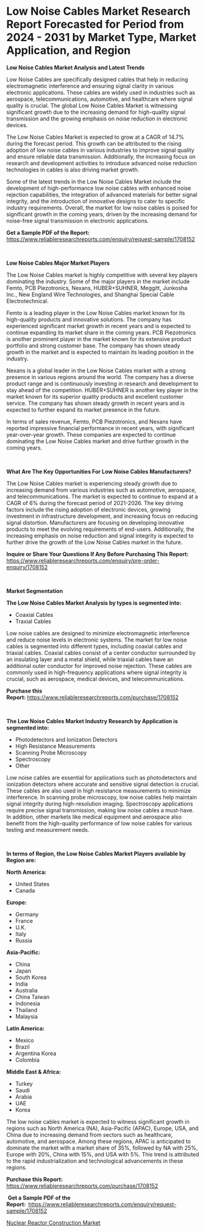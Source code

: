 <p><h1>Low Noise Cables Market Research Report Forecasted for Period from 2024 -  2031 by Market Type, Market Application, and Region</h1></p><p><strong>Low Noise Cables Market Analysis and Latest Trends</strong></p>
<p><p>Low Noise Cables are specifically designed cables that help in reducing electromagnetic interference and ensuring signal clarity in various electronic applications. These cables are widely used in industries such as aerospace, telecommunications, automotive, and healthcare where signal quality is crucial. The global Low Noise Cables Market is witnessing significant growth due to the increasing demand for high-quality signal transmission and the growing emphasis on noise reduction in electronic devices.</p><p>The Low Noise Cables Market is expected to grow at a CAGR of 14.7% during the forecast period. This growth can be attributed to the rising adoption of low noise cables in various industries to improve signal quality and ensure reliable data transmission. Additionally, the increasing focus on research and development activities to introduce advanced noise reduction technologies in cables is also driving market growth.</p><p>Some of the latest trends in the Low Noise Cables Market include the development of high-performance low noise cables with enhanced noise rejection capabilities, the integration of advanced materials for better signal integrity, and the introduction of innovative designs to cater to specific industry requirements. Overall, the market for low noise cables is poised for significant growth in the coming years, driven by the increasing demand for noise-free signal transmission in electronic applications.</p></p>
<p><strong>Get a Sample PDF of the Report:&nbsp;</strong> <a href="https://www.reliableresearchreports.com/enquiry/request-sample/1708152">https://www.reliableresearchreports.com/enquiry/request-sample/1708152</a></p>
<p>&nbsp;</p>
<p><strong>Low Noise Cables Major Market Players</strong></p>
<p><p>The Low Noise Cables market is highly competitive with several key players dominating the industry. Some of the major players in the market include Femto, PCB Piezotronics, Nexans, HUBER+SUHNER, Meggitt, Junkosha Inc., New England Wire Technologies, and Shanghai Special Cable Electrotechnical.</p><p>Femto is a leading player in the Low Noise Cables market known for its high-quality products and innovative solutions. The company has experienced significant market growth in recent years and is expected to continue expanding its market share in the coming years. PCB Piezotronics is another prominent player in the market known for its extensive product portfolio and strong customer base. The company has shown steady growth in the market and is expected to maintain its leading position in the industry.</p><p>Nexans is a global leader in the Low Noise Cables market with a strong presence in various regions around the world. The company has a diverse product range and is continuously investing in research and development to stay ahead of the competition. HUBER+SUHNER is another key player in the market known for its superior quality products and excellent customer service. The company has shown steady growth in recent years and is expected to further expand its market presence in the future.</p><p>In terms of sales revenue, Femto, PCB Piezotronics, and Nexans have reported impressive financial performance in recent years, with significant year-over-year growth. These companies are expected to continue dominating the Low Noise Cables market and drive further growth in the coming years.</p></p>
<p>&nbsp;</p>
<p><strong>What Are The Key Opportunities For Low Noise Cables Manufacturers?</strong></p>
<p><p>The Low Noise Cables market is experiencing steady growth due to increasing demand from various industries such as automotive, aerospace, and telecommunications. The market is expected to continue to expand at a CAGR of 6% during the forecast period of 2021-2026. The key driving factors include the rising adoption of electronic devices, growing investment in infrastructure development, and increasing focus on reducing signal distortion. Manufacturers are focusing on developing innovative products to meet the evolving requirements of end-users. Additionally, the increasing emphasis on noise reduction and signal integrity is expected to further drive the growth of the Low Noise Cables market in the future.</p></p>
<p><strong>Inquire or Share Your Questions If Any Before Purchasing This Report:</strong> <a href="https://www.reliableresearchreports.com/enquiry/pre-order-enquiry/1708152">https://www.reliableresearchreports.com/enquiry/pre-order-enquiry/1708152</a></p>
<p>&nbsp;</p>
<p><strong>Market Segmentation</strong></p>
<p><strong>The Low Noise Cables Market Analysis by types is segmented into:</strong></p>
<p><ul><li>Coaxial Cables</li><li>Traxial Cables</li></ul></p>
<p><p>Low noise cables are designed to minimize electromagnetic interference and reduce noise levels in electronic systems. The market for low noise cables is segmented into different types, including coaxial cables and triaxial cables. Coaxial cables consist of a center conductor surrounded by an insulating layer and a metal shield, while triaxial cables have an additional outer conductor for improved noise rejection. These cables are commonly used in high-frequency applications where signal integrity is crucial, such as aerospace, medical devices, and telecommunications.</p></p>
<p><strong>Purchase this Report:&nbsp;</strong><a href="https://www.reliableresearchreports.com/purchase/1708152">https://www.reliableresearchreports.com/purchase/1708152</a></p>
<p>&nbsp;</p>
<p><strong>The Low Noise Cables Market Industry Research by Application is segmented into:</strong></p>
<p><ul><li>Photodetectors and Ionization Detectors</li><li>High Resistance Measurements</li><li>Scanning Probe Microscopy</li><li>Spectroscopy</li><li>Other</li></ul></p>
<p><p>Low noise cables are essential for applications such as photodetectors and ionization detectors where accurate and sensitive signal detection is crucial. These cables are also used in high resistance measurements to minimize interference. In scanning probe microscopy, low noise cables help maintain signal integrity during high-resolution imaging. Spectroscopy applications require precise signal transmission, making low noise cables a must-have. In addition, other markets like medical equipment and aerospace also benefit from the high-quality performance of low noise cables for various testing and measurement needs.</p></p>
<p>&nbsp;</p>
<p><strong>In terms of Region, the Low Noise Cables Market Players available by Region are:</strong></p>
<p>
    <p> <strong> North America: </strong>
        <ul>
            <li>United States</li>
            <li>Canada</li>
        </ul>
        </p> 
    <p> <strong> Europe: </strong>
        <ul>
            <li>Germany</li>
            <li>France</li>
            <li>U.K.</li>
            <li>Italy</li>
            <li>Russia</li>
        </ul>
        </p> 
    <p> <strong> Asia-Pacific: </strong>
        <ul>
            <li>China</li>
            <li>Japan</li>
            <li>South Korea</li>
            <li>India</li>
            <li>Australia</li>
            <li>China Taiwan</li>
            <li>Indonesia</li>
            <li>Thailand</li>
            <li>Malaysia</li>
        </ul>
        </p> 
    <p> <strong> Latin America: </strong>
        <ul>
            <li>Mexico</li>
            <li>Brazil</li>
            <li>Argentina Korea</li>
            <li>Colombia</li>
        </ul>
        </p> 
    <p> <strong> Middle East & Africa: </strong>
        <ul>
            <li>Turkey</li>
            <li>Saudi</li>
            <li>Arabia</li>
            <li>UAE</li>
            <li>Korea</li>
        </ul>
    </p>
    </p>
<p><p>The low noise cables market is expected to witness significant growth in regions such as North America (NA), Asia-Pacific (APAC), Europe, USA, and China due to increasing demand from sectors such as healthcare, automotive, and aerospace. Among these regions, APAC is anticipated to dominate the market with a market share of 35%, followed by NA with 25%, Europe with 20%, China with 15%, and USA with 5%. This trend is attributed to the rapid industrialization and technological advancements in these regions.</p></p>
<p><strong>Purchase this Report: </strong><a href="https://www.reliableresearchreports.com/purchase/1708152">https://www.reliableresearchreports.com/purchase/1708152</a></p>
<p>&nbsp;<strong>Get a Sample PDF of the Report:&nbsp;&nbsp;</strong><a href="https://www.reliableresearchreports.com/enquiry/request-sample/1708152">https://www.reliableresearchreports.com/enquiry/request-sample/1708152</a></p>
<p><strong></strong></p>
<p><p><a href="https://github.com/BryceTownsendr/Market-Research-Report-List-4/blob/main/nuclear-reactor-construction-market.md">Nuclear Reactor Construction Market</a></p></p>